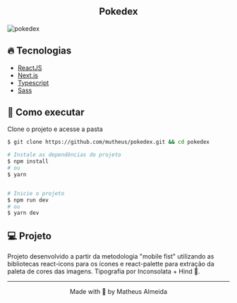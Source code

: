 <h2 align="center">Pokedex</h2>

![pokedex](https://i.ibb.co/xSJDXtP/Pokemon-App.png)

## 🔥️ Tecnologias

- [ReactJS](https://reactjs.org/)
- [Next.js](https://nextjs.org/)
- [Typescript](https://www.typescriptlang.org/)
- [Sass](https://sass-lang.com/)

## 🚀 Como executar

Clone o projeto e acesse a pasta

```bash
$ git clone https://github.com/mutheus/pokedex.git && cd pokedex

# Instale as dependências do projeto
$ npm install
# ou
$ yarn


# Inicie o projeto
$ npm run dev
# ou
$ yarn dev
```

## 💻️ Projeto

Projeto desenvolvido a partir da metodologia "mobile fist" utilizando as bibliotecas react-icons para os ícones e react-palette para extração da paleta de cores das imagens. Tipografia por Inconsolata + Hind 💜️.

<hr>

<p align="center">
Made with 🖤 by Matheus Almeida
</p>
